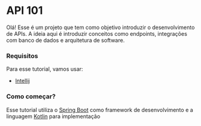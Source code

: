 # API 101

Olá! Esse é um projeto que tem como objetivo introduzir o desenvolvimento de APIs. A ideia aqui é introduzir conceitos como endpoints, integrações com banco de dados e arquitetura de software. 

### Requisitos
Para esse tutorial, vamos usar: 

- [Intellij](https://www.jetbrains.com/idea/download/)

### Como começar? 

Esse tutorial utiliza o [Spring Boot](https://spring.io/) como framework de desenvolvimento e a linguagem [Kotlin](https://kotlinlang.org/) para implementação




